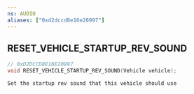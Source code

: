 ```yaml
---
ns: AUDIO
aliases: ["0xd2dccd8e16e20997"]
---
```

## RESET_VEHICLE_STARTUP_REV_SOUND

```c
// 0xD2DCCD8E16E20997
void RESET_VEHICLE_STARTUP_REV_SOUND(Vehicle vehicle);
```

```
Set the startup rev sound that this vehicle should use
```
